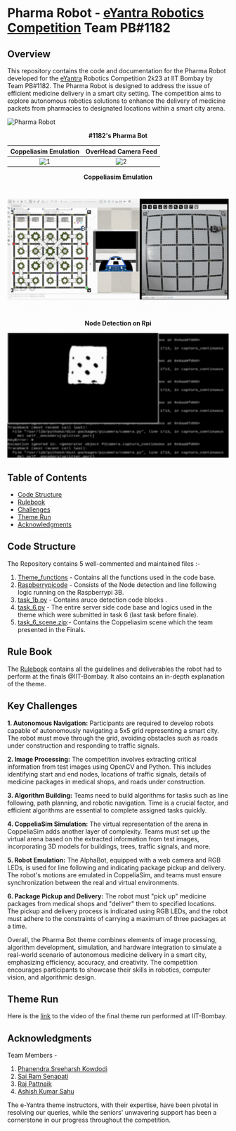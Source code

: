 # Pharma Robot - [eYantra Robotics Competition](https://www.e-yantra.org/eyrc) Team PB#1182 

## Overview

This repository contains the code and documentation for the Pharma Robot developed for the [eYantra](https://www.e-yantra.org/eyrc) Robotics Competition 2k23 at IIT Bombay by Team PB#1182. The Pharma Robot is designed to address the issue of efficient medicine delivery in a smart city setting. The competition aims to explore autonomous robotics solutions to enhance the delivery of medicine packets from pharmacies to designated locations within a smart city arena.

![Pharma Robot](https://github.com/Sree-harsh/PharmaBot-eYRC-2k23/assets/98598677/b339a841-0978-489b-85ae-5bc6954491ba)
<p align="center"><strong>#1182's Pharma Bot</strong></p>

| Coppeliasim Emulation | OverHead Camera Feed |
| :---:         |          :---: |
|<img width="550" alt="1" src="https://github.com/Sree-harsh/PharmaBot-eYRC-2k23/assets/98598677/1d7960b1-d372-44ec-879e-e2302250f8f3">   | <img width="400" alt="2" src="https://github.com/Sree-harsh/PharmaBot-eYRC-2k23/assets/98598677/25e6a877-376d-46a2-bce8-33d31d413294">     | 

<p align="center"><strong>Coppeliasim Emulation</strong></p>

![gif](/assets/1.gif)

<p align="center"><strong>Node Detection on Rpi</strong></p>

![gif](/assets/2.gif)





## Table of Contents
- [Code Structure](#code-structure)
- [Rulebook](#rule-book)
- [Challenges](#key-challenges)
- [Theme Run](#theme-run)
- [Acknowledgments](#acknowledgments)

## Code Structure

The Repository contains 5 well-commented and maintained files :-
1. [Theme_functions](/PB_1182_PB_theme_functions.py) - Contains all the functions used in the code base.
2. [Raspberrypicode](/PB_1182_Raspberrypicode.py) - Consists of the Node detection and line following logic running on the Raspberrypi 3B. 
3. [task_1b.py](/task_1b.py) - Contains aruco detection code blocks .
4. [task_6.py](/task_6.py) - The entire server side code base and logics used in the theme which were submitted in task 6 (last task before finale).
5. [task_6_scene.zip](/task_6_scene.zip):- Contains the Coppeliasim scene which the team presented in the Finals.

## Rule Book

The [Rulebook](assets/rulebook.pdf) contains all the guidelines and deliverables the robot had to perform at the finals @IIT-Bombay. It also contains an in-depth explanation of the theme. 


## Key Challenges

**1. Autonomous Navigation:** Participants are required to develop robots capable of autonomously navigating a 5x5 grid representing a smart city. The robot must move through the grid, avoiding       obstacles such as roads under construction and responding to traffic signals.
   
**2. Image Processing:** The competition involves extracting critical information from test images using OpenCV and Python. This includes identifying start and end nodes, locations of traffic        signals, details of medicine packages in medical shops, and roads under construction.

**3. Algorithm Building:** Teams need to build algorithms for tasks such as line following, path planning, and robotic navigation. Time is a crucial factor, and efficient algorithms are essential to complete assigned tasks quickly.

**4. CoppeliaSim Simulation:** The virtual representation of the arena in CoppeliaSim adds another layer of complexity. Teams must set up the virtual arena based on the extracted information from test images, incorporating 3D models for buildings, trees, traffic signals, and more.

**5. Robot Emulation:** The AlphaBot, equipped with a web camera and RGB LEDs, is used for line following and indicating package pickup and delivery. The robot's motions are emulated in CoppeliaSim, and teams must ensure synchronization between the real and virtual environments.

**6. Package Pickup and Delivery:** The robot must "pick up" medicine packages from medical shops and "deliver" them to specified locations. The pickup and delivery process is indicated using RGB LEDs, and the robot must adhere to the constraints of carrying a maximum of three packages at a time.

Overall, the Pharma Bot theme combines elements of image processing, algorithm development, simulation, and hardware integration to simulate a real-world scenario of autonomous medicine delivery in a smart city, emphasizing efficiency, accuracy, and creativity. The competition encourages participants to showcase their skills in robotics, computer vision, and algorithmic design.

## Theme Run 

Here is the [link](https://www.youtube.com/live/7L1HzlAIuvg?si=YzjcJKyt8zgEEI6j&t=21519) to the video of the final theme run performed at IIT-Bombay.

## Acknowledgments

Team Members - 
1. [Phanendra Sreeharsh Kowdodi](https://github.com/Sree-harsh)
2. [Sai Ram Senapati](https://github.com/Sai1Ram)
3. [Raj Pattnaik](https://github.com/Tannic-Paprika)
4. [Ashish Kumar Sahu](https://github.com/ashishedge)

The e-Yantra theme instructors, with their expertise, have been pivotal in resolving our queries, while the seniors' unwavering support has been a cornerstone in our progress throughout the competition.

